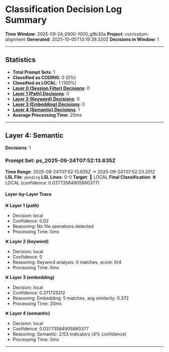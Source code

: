 # Classification Decision Log Summary

**Time Window**: 2025-09-24_0900-1000_g9b30a
**Project**: curriculum-alignment
**Generated**: 2025-10-05T13:19:39.320Z
**Decisions in Window**: 1

---

## Statistics

- **Total Prompt Sets**: 1
- **Classified as CODING**: 0 (0%)
- **Classified as LOCAL**: 1 (100%)
- **[Layer 0 (Session Filter) Decisions](#layer-0-session-filter)**: 0
- **[Layer 1 (Path) Decisions](#layer-1-path)**: 0
- **[Layer 2 (Keyword) Decisions](#layer-2-keyword)**: 0
- **[Layer 3 (Embedding) Decisions](#layer-3-embedding)**: 0
- **[Layer 4 (Semantic) Decisions](#layer-4-semantic)**: 1
- **Average Processing Time**: 20ms

---

## Layer 4: Semantic

**Decisions**: 1

### Prompt Set: ps_2025-09-24T07:52:13.635Z

**Time Range**: 2025-09-24T07:52:13.635Z → 2025-09-24T07:52:23.201Z
**LSL File**: `pending`
**LSL Lines**: 0-0
**Target**: 📍 LOCAL
**Final Classification**: ❌ LOCAL (confidence: 0.03773584905660377)

#### Layer-by-Layer Trace

❌ **Layer 1 (path)**
- Decision: local
- Confidence: 0.02
- Reasoning: No file operations detected
- Processing Time: 0ms

❌ **Layer 2 (keyword)**
- Decision: local
- Confidence: 0
- Reasoning: Keyword analysis: 0 matches, score: 0/4
- Processing Time: 0ms

❌ **Layer 3 (embedding)**
- Decision: local
- Confidence: 0.371725312
- Reasoning: Embedding: 5 matches, avg similarity: 0.372
- Processing Time: 20ms

❌ **Layer 4 (semantic)**
- Decision: local
- Confidence: 0.03773584905660377
- Reasoning: Semantic: 2/53 indicators (4% confidence)
- Processing Time: 0ms

---

